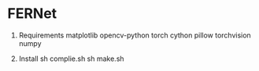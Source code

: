 # FERNet
1. Requirements
   matplotlib
   opencv-python
   torch
   cython
   pillow
   torchvision
   numpy
   
2. Install
   sh complie.sh
   sh make.sh
